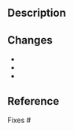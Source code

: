 
## Description

<!-- Please add a short summary about what the pull request is going to bring on the table -->

## Changes

<!-- Please add list of more detailed changes. These changes should be reflected also in the commit messages -->

*
*
*

## Reference

<!-- Please add the corresponding issue number which this pull request is about to fix -->
Fixes #

<!--
Please add an entry to CHANGELOG.adoc file, too, as part of your Pull Request.

In the following cases, add a short description of PR to the unreleased section in CHANGELOG.adoc:

- 🎁 New feature
- 🐛 Bug fix
- ✨ Feature Update
- 🐣 Refactoring
- 🗑️ Remove feature or internal logic

See other entries in CHANGELOG.adoc as an example for how to add the entry, including a reference to the corresponding issue/PR

PLEASE DON'T ADD THAT LINE HERE IN THE PULL-REQUEST DESCRIPTION BUT DIRECTLY IN CHANGELOG.ADOC AND ADD CHANGELOG.ADOC AS PART OF YOUR PULL-REQUEST.
-->

<!--
To automatically lint go code in this pull request uncomment the line below. You get feedback as comments on your pull request then -->

<!--
/lint
-->
